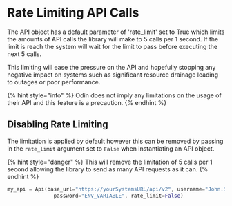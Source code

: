 # Rate Limiting API Calls

The API object has a default parameter of 'rate\_limit' set to True which limits the amounts of API calls the library will make to 5 calls per 1 second. If the limit is reach the system will wait for the limit to pass before executing the next 5 calls.&#x20;

This limiting will ease the pressure on the API and hopefully stopping any negative impact on systems such as significant resource drainage leading to outages or poor performance.&#x20;

{% hint style="info" %}
Odin does not imply any limitations on the usage of their API and this feature is a precaution.&#x20;
{% endhint %}

## Disabling Rate Limiting

The limitation is applied by default however this can be removed by passing in the `rate_limit` argument set to `False` when instantiating an API object.

{% hint style="danger" %}
This will remove the limitation of 5 calls per 1 second allowing the library to send as many API requests as it can.
{% endhint %}

```python
my_api = Api(base_url="https://yourSystemsURL/api/v2", username="John.Smith", 
               password="ENV_VARIABLE", rate_limit=False)
```
